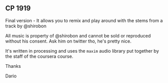 CP 1919
-------

Final version - It allows you to remix and play around with the stems from a track by @shirobon

All music is property of @shirobon and cannot be sold or reproduced without his consent. Ask him on twitter tho, he's pretty nice.

It's written in processing and uses the `maxim` audio library put together by the staff of the coursera course.

Thanks

Dario

